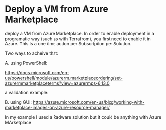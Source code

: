 # Deploy a VM from Azure Marketplace

deploy a VM from Azure Marketplace. In order to enable deployment in a programatic way (such as with Terrafrom), you first need to enable it in Azure. This is a one time action per Subscription per Solution.

Two ways to acheive that:

A. using PowerShell:

https://docs.microsoft.com/en-us/powershell/module/azurerm.marketplaceordering/set-azurermmarketplaceterms?view=azurermps-6.13.0

a validation example:


B. using GUI:
https://azure.microsoft.com/en-us/blog/working-with-marketplace-images-on-azure-resource-manager/

In my example I used a Radware solution but it could be anything with Azure MArketplace